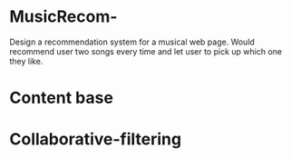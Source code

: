 # MusicRecom-
Design a recommendation system for a musical web page. Would recommend user two songs every time and let user to pick up which one they like.

# Content base
# Collaborative-filtering
